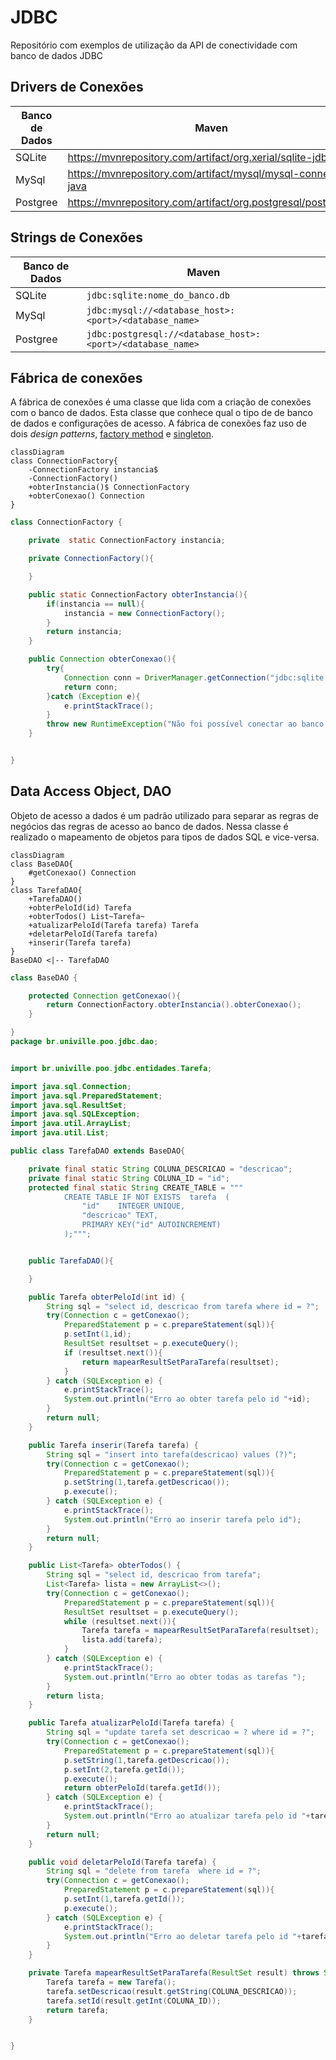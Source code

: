 # JDBC
Repositório com exemplos de utilização da API de conectividade com banco de dados JDBC

## Drivers de Conexões

| Banco de Dados | Maven |
|----------------|-------|
| SQLite         |  https://mvnrepository.com/artifact/org.xerial/sqlite-jdbc     |
| MySql          |   https://mvnrepository.com/artifact/mysql/mysql-connector-java     |
| Postgree       |  https://mvnrepository.com/artifact/org.postgresql/postgresql    |

## Strings de Conexões

| Banco de Dados | Maven |
|----------------|-------|
| SQLite         |  ```jdbc:sqlite:nome_do_banco.db``` |
| MySql          |  ```jdbc:mysql://<database_host>:<port>/<database_name> ``` |
| Postgree       |  ```jdbc:postgresql://<database_host>:<port>/<database_name> ``` |


## Fábrica de conexões

A fábrica de conexões é uma classe que lida com a criação de conexões com o banco de dados. Esta classe que conhece qual o tipo de de banco de dados e configurações de acesso. A fábrica de conexões faz uso de dois *design patterns*, [factory method](https://refactoring.guru/pt-br/design-patterns/factory-method) e [singleton](https://refactoring.guru/pt-br/design-patterns/singleton).


```mermaid
classDiagram
class ConnectionFactory{
    -ConnectionFactory instancia$
    -ConnectionFactory()
    +obterInstancia()$ ConnectionFactory
    +obterConexao() Connection
}
```

```java
class ConnectionFactory {

    private  static ConnectionFactory instancia;

    private ConnectionFactory(){

    }

    public static ConnectionFactory obterInstancia(){
        if(instancia == null){
            instancia = new ConnectionFactory();
        }
        return instancia;
    }

    public Connection obterConexao(){
        try{
            Connection conn = DriverManager.getConnection("jdbc:sqlite:meu_banco_de_dados.db");
            return conn;
        }catch (Exception e){
            e.printStackTrace();
        }
        throw new RuntimeException("Não foi possível conectar ao banco de dados.");
    }


}
```

## Data Access Object, DAO

Objeto de acesso a dados é um padrão utilizado para separar as regras de negócios das regras de acesso ao banco de dados. Nessa classe é realizado o mapeamento de objetos para tipos de dados SQL e vice-versa.

```mermaid
classDiagram
class BaseDAO{
    #getConexao() Connection
}
class TarefaDAO{
    +TarefaDAO()
    +obterPeloId(id) Tarefa
    +obterTodos() List~Tarefa~
    +atualizarPeloId(Tarefa tarefa) Tarefa
    +deletarPeloId(Tarefa tarefa)
    +inserir(Tarefa tarefa)
}
BaseDAO <|-- TarefaDAO
```


```java
class BaseDAO {

    protected Connection getConexao(){
        return ConnectionFactory.obterInstancia().obterConexao();
    }

}
package br.univille.poo.jdbc.dao;


import br.univille.poo.jdbc.entidades.Tarefa;

import java.sql.Connection;
import java.sql.PreparedStatement;
import java.sql.ResultSet;
import java.sql.SQLException;
import java.util.ArrayList;
import java.util.List;

public class TarefaDAO extends BaseDAO{

    private final static String COLUNA_DESCRICAO = "descricao";
    private final static String COLUNA_ID = "id";
    protected final static String CREATE_TABLE = """
            CREATE TABLE IF NOT EXISTS  tarefa  (
            	"id"	INTEGER UNIQUE,
            	"descricao"	TEXT,
            	PRIMARY KEY("id" AUTOINCREMENT)
            );""";


    public TarefaDAO(){

    }

    public Tarefa obterPeloId(int id) {
        String sql = "select id, descricao from tarefa where id = ?";
        try(Connection c = getConexao();
            PreparedStatement p = c.prepareStatement(sql)){
            p.setInt(1,id);
            ResultSet resultset = p.executeQuery();
            if (resultset.next()){
                return mapearResultSetParaTarefa(resultset);
            }
        } catch (SQLException e) {
            e.printStackTrace();
            System.out.println("Erro ao obter tarefa pelo id "+id);
        }
        return null;
    }

    public Tarefa inserir(Tarefa tarefa) {
        String sql = "insert into tarefa(descricao) values (?)";
        try(Connection c = getConexao();
            PreparedStatement p = c.prepareStatement(sql)){
            p.setString(1,tarefa.getDescricao());
            p.execute();
        } catch (SQLException e) {
            e.printStackTrace();
            System.out.println("Erro ao inserir tarefa pelo id");
        }
        return null;
    }

    public List<Tarefa> obterTodos() {
        String sql = "select id, descricao from tarefa";
        List<Tarefa> lista = new ArrayList<>();
        try(Connection c = getConexao();
            PreparedStatement p = c.prepareStatement(sql)){
            ResultSet resultset = p.executeQuery();
            while (resultset.next()){
                Tarefa tarefa = mapearResultSetParaTarefa(resultset);
                lista.add(tarefa);
            }
        } catch (SQLException e) {
            e.printStackTrace();
            System.out.println("Erro ao obter todas as tarefas ");
        }
        return lista;
    }

    public Tarefa atualizarPeloId(Tarefa tarefa) {
        String sql = "update tarefa set descricao = ? where id = ?";
        try(Connection c = getConexao();
            PreparedStatement p = c.prepareStatement(sql)){
            p.setString(1,tarefa.getDescricao());
            p.setInt(2,tarefa.getId());
            p.execute();
            return obterPeloId(tarefa.getId());
        } catch (SQLException e) {
            e.printStackTrace();
            System.out.println("Erro ao atualizar tarefa pelo id "+tarefa.getId());
        }
        return null;
    }

    public void deletarPeloId(Tarefa tarefa) {
        String sql = "delete from tarefa  where id = ?";
        try(Connection c = getConexao();
            PreparedStatement p = c.prepareStatement(sql)){
            p.setInt(1,tarefa.getId());
            p.execute();
        } catch (SQLException e) {
            e.printStackTrace();
            System.out.println("Erro ao deletar tarefa pelo id "+tarefa.getId());
        }
    }

    private Tarefa mapearResultSetParaTarefa(ResultSet result) throws SQLException {
        Tarefa tarefa = new Tarefa();
        tarefa.setDescricao(result.getString(COLUNA_DESCRICAO));
        tarefa.setId(result.getInt(COLUNA_ID));
        return tarefa;
    }


}

```

